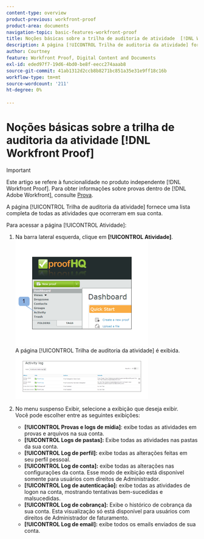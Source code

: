 ```yaml
---
content-type: overview
product-previous: workfront-proof
product-area: documents
navigation-topic: basic-features-workfront-proof
title: Noções básicas sobre a trilha de auditoria de atividade  [!DNL Workfront Proof]
description: A página [!UICONTROL Trilha de auditoria da atividade] fornece uma lista completa de todas as atividades que ocorreram em sua conta.
author: Courtney
feature: Workfront Proof, Digital Content and Documents
exl-id: eded97f7-19d6-4bd0-be8f-eecc274aaab8
source-git-commit: 41ab1312d2ccb8b8271bc851a35e31e9ff18c16b
workflow-type: tm+mt
source-wordcount: '211'
ht-degree: 0%

---
```


# Noções básicas sobre a trilha de auditoria da atividade [!DNL Workfront Proof]

>[!IMPORTANT]
>
>Este artigo se refere à funcionalidade no produto independente [!DNL Workfront Proof]. Para obter informações sobre provas dentro de [!DNL Adobe Workfront], consulte [Prova](../../../review-and-approve-work/proofing/proofing.md).

A página [!UICONTROL Trilha de auditoria da atividade] fornece uma lista completa de todas as atividades que ocorreram em sua conta.

Para acessar a página [!UICONTROL Atividade]:

1. Na barra lateral esquerda, clique em **[!UICONTROL Atividade]**.\
   ![Activity.png](assets/activity-350x278.png)\
   A página [!UICONTROL Trilha de auditoria da atividade] é exibida.\
   ![Proof_and_media.png](assets/proof-and-media-350x119.png)

1. No menu suspenso Exibir, selecione a exibição que deseja exibir.\
   Você pode escolher entre as seguintes exibições:

   * **[!UICONTROL Provas e logs de mídia]**: exibe todas as atividades em provas e arquivos na sua conta.
   * **[!UICONTROL Logs de pastas]:** Exibe todas as atividades nas pastas da sua conta.
   * **[!UICONTROL Log de perfil]:** exibe todas as alterações feitas em seu perfil pessoal.
   * **[!UICONTROL Log de conta]:** exibe todas as alterações nas configurações da conta. Esse modo de exibição está disponível somente para usuários com direitos de Administrador.
   * **[!UICONTROL Log de autenticação]:** exibe todas as atividades de logon na conta, mostrando tentativas bem-sucedidas e malsucedidas.
   * **[!UICONTROL Log de cobrança]:** Exibe o histórico de cobrança da sua conta. Esta visualização só está disponível para usuários com direitos de Administrador de faturamento.
   * **[!UICONTROL Log de email]:** exibe todos os emails enviados de sua conta.
